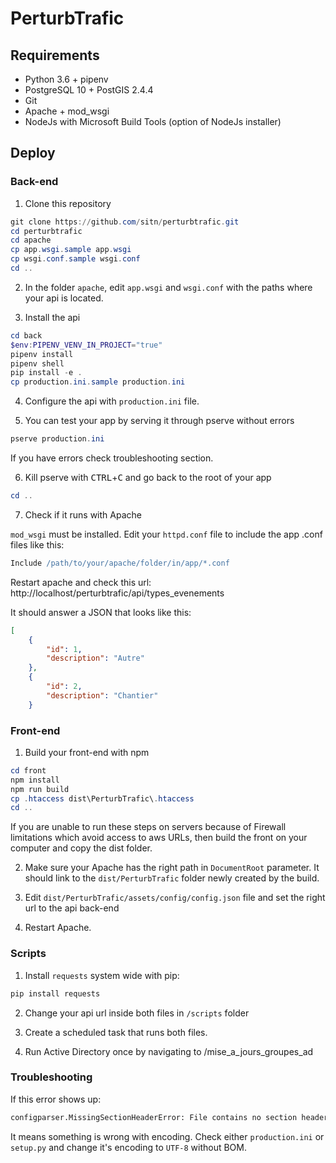 # PerturbTrafic

## Requirements

- Python 3.6 + pipenv
- PostgreSQL 10 + PostGIS 2.4.4
- Git
- Apache + mod_wsgi
- NodeJs with Microsoft Build Tools (option of NodeJs installer)


## Deploy

### Back-end

1. Clone this repository

```powershell
git clone https://github.com/sitn/perturbtrafic.git
cd perturbtrafic
cd apache
cp app.wsgi.sample app.wsgi
cp wsgi.conf.sample wsgi.conf
cd ..
```

2. In the folder `apache`, edit `app.wsgi` and `wsgi.conf` with the paths where your api is located.

3. Install the api

```powershell
cd back
$env:PIPENV_VENV_IN_PROJECT="true"
pipenv install
pipenv shell
pip install -e .
cp production.ini.sample production.ini
```

4. Configure the api with `production.ini` file.

5. You can test your app by serving it through pserve without errors

```powershell
pserve production.ini
```

If you have errors check troubleshooting section.

6. Kill pserve with <kbd>CTRL</kbd>+<kbd>C</kbd> and go back to the root of your app

```powershell
cd ..
```

7. Check if it runs with Apache

`mod_wsgi` must be installed. Edit your `httpd.conf` file to include the app .conf files like this:

```apache
Include /path/to/your/apache/folder/in/app/*.conf
```

Restart apache and check this url: http://localhost/perturbtrafic/api/types_evenements

It should answer a JSON that looks like this:

```JSON
[
    {
        "id": 1,
        "description": "Autre"
    },
    {
        "id": 2,
        "description": "Chantier"
    }
```

### Front-end

1. Build your front-end with npm

```powershell
cd front
npm install
npm run build
cp .htaccess dist\PerturbTrafic\.htaccess
cd ..
```

If you are unable to run these steps on servers because of Firewall limitations which avoid access
to aws URLs, then build the front on your computer and copy the dist folder.

2. Make sure your Apache has the right path in `DocumentRoot` parameter. It should link to the `dist/PerturbTrafic` folder newly created by the build.

3. Edit `dist/PerturbTrafic/assets/config/config.json` file and set the right url to the api back-end

4. Restart Apache.

### Scripts

1. Install `requests` system wide with pip:

```powershell
pip install requests
```

2. Change your api url inside both files in `/scripts` folder

3. Create a scheduled task that runs both files.

4. Run Active Directory once by navigating to /mise_a_jours_groupes_ad

### Troubleshooting

If this error shows up:

```python
configparser.MissingSectionHeaderError: File contains no section headers.
```

It means something is wrong with encoding. Check either `production.ini` or `setup.py` and change it's encoding to `UTF-8` without BOM.
